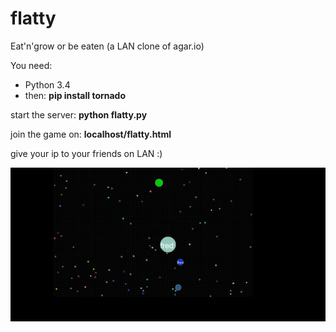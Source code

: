# flatty
Eat'n'grow or be eaten (a LAN clone of agar.io)

You need:
- Python 3.4
- then: **pip install tornado**

start the server: **python flatty.py**

join the game on: **localhost/flatty.html**

give your ip to your friends on LAN :)

![Screen](./screen.png)
